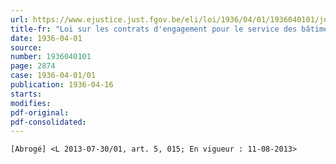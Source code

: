 ```yaml
---
url: https://www.ejustice.just.fgov.be/eli/loi/1936/04/01/1936040101/justel
title-fr: "Loi sur les contrats d'engagement pour le service des bâtiments de navigation intérieure. (NOTE : Consultation des versions antérieures à partir du 18-10-1986 et mise à jour au 01-08-2013)"
date: 1936-04-01
source:
number: 1936040101
page: 2874
case: 1936-04-01/01
publication: 1936-04-16
starts:
modifies:
pdf-original:
pdf-consolidated:
---
```


`[Abrogé] <L 2013-07-30/01, art. 5, 015; En vigueur : 11-08-2013>`
